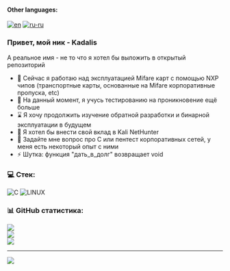 #### Other languages:
[![en](https://img.shields.io/badge/lang-en-red.svg)](https://github.com/kadalis/kadalis/blob/main/README.md)
[![ru-ru](https://img.shields.io/badge/lang-ru--ru-green.svg)](https://github.com/kadalis/kadalis/blob/main/README.ru-ru.md)


### Привет, мой ник - Kadalis
А реальное имя - не то что я хотел бы выложить в открытый репозиторий

- 🔭 Сейчас я работаю над эксплуатацией Mifare карт с помощью NXP чипов (транспортные карты, основанные на Mifare корпоративные пропуска, etc)
- 🌱 На данный момент, я учусь тестированию на проникновение ещё больше
- ⌛ Я хочу продолжить изучение обратной разработки и бинарной эксплуатации в будущем
- 👯 Я хотел бы внести свой вклад в Kali NetHunter <!-- Считаю что это поле для тех штук, с которыми я хотел бы помочь другим -->
- 💬 Задайте мне вопрос про C или пентест корпоративных сетей, у меня есть некоторый опыт с ними <!-- Это поле для тех вещей, в которых у меня есть какой-то опыт, я так понимаю? -->
- ⚡ Шутка: функция "дать_в_долг" возвращает void

### 💻 Стек:
![C](https://img.shields.io/badge/c-%2300599C.svg?style=for-the-badge&logo=c&logoColor=white) ![LINUX](https://img.shields.io/badge/Linux-FCC624?style=for-the-badge&logo=linux&logoColor=black)
### 📊 GitHub статистика:
![](https://github-readme-stats.vercel.app/api?username=Kadalis&theme=dark&hide_border=false&include_all_commits=false&count_private=false)<br/>
![](https://github-readme-streak-stats.herokuapp.com/?user=Kadalis&theme=dark&hide_border=false)<br/>
![](https://github-readme-stats.vercel.app/api/top-langs/?username=Kadalis&theme=dark&hide_border=false&include_all_commits=false&count_private=false&layout=compact)

---
[![](https://visitcount.itsvg.in/api?id=kadalis&icon=5&color=8)](https://visitcount.itsvg.in)
<!-- Proudly created with GPRM ( https://gprm.itsvg.in ) -->
